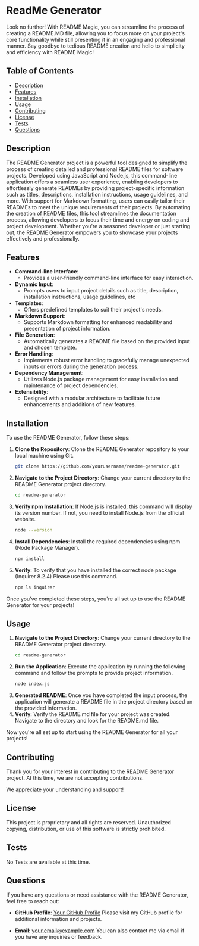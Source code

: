 # ReadMe Generator 

Look no further! With README Magic, you can streamline the process of creating a README.MD file, allowing you to focus more on your project's core functionality while still presenting it in an engaging and professional manner. Say goodbye to tedious README creation and hello to simplicity and efficiency with README Magic!

## Table of Contents

- [Description](#description)
- [Features](#features)
- [Installation](#installation)
- [Usage](#usage)
- [Contributing](#contributing)
- [License](#license)
- [Tests](#tests)
- [Questions](#questions)

## Description

The README Generator project is a powerful tool designed to simplify the process of creating detailed and professional README files for software projects. Developed using JavaScript and Node.js, this command-line application offers a seamless user experience, enabling developers to effortlessly generate READMEs by providing project-specific information such as titles, descriptions, installation instructions, usage guidelines, and more. With support for Markdown formatting, users can easily tailor their READMEs to meet the unique requirements of their projects. By automating the creation of README files, this tool streamlines the documentation process, allowing developers to focus their time and energy on coding and project development. Whether you're a seasoned developer or just starting out, the README Generator empowers you to showcase your projects effectively and professionally.

## Features

- **Command-line Interface**: 
    - Provides a user-friendly command-line interface for easy interaction.
- **Dynamic Input**: 
    - Prompts users to input project details such as title, description, installation instructions, usage guidelines, etc
- **Templates**: 
    - Offers predefined templates to suit their project's needs.
- **Markdown Support**: 
    - Supports Markdown formatting for enhanced readability and presentation of project information.
- **File Generation**: 
    - Automatically generates a README file based on the provided input and chosen template.
- **Error Handling**: 
    - Implements robust error handling to gracefully manage unexpected inputs or errors during the generation process.
- **Dependency Management**: 
    - Utilizes Node.js package management for easy installation and maintenance of project dependencies.
- **Extensibility**:
    - Designed with a modular architecture to facilitate future enhancements and additions of new features.

## Installation

To use the README Generator, follow these steps:

1. **Clone the Repository**: Clone the README Generator repository to your local machine using Git.
   ```bash
   git clone https://github.com/yourusername/readme-generator.git
   ```
2. **Navigate to the Project Directory**: Change your current directory to the README Generator project directory.
    ```bash
    cd readme-generator
    ```
3. **Verify npm Installation**: If Node.js is installed, this command will display its version number. If not, you need to install Node.js from the official website.
    ```bash
    node --version
    ```
4. **Install Dependencies**: Install the required dependencies using npm (Node Package Manager).
    ```bash
    npm install
    ```
5. **Verify**: To verify that you have installed the correct node package (Inquirer 8.2.4) Please use this command.
    ```bash
    npm ls inquirer
    ```
Once you've completed these steps, you're all set up to use the README Generator for your projects!

## Usage

1. **Navigate to the Project Directory**: Change your current directory to the README Generator project directory.
    ```bash
    cd readme-generator
    ```
2. **Run the Application**: Execute the application by running the following command and follow the prompts to provide project information.
    ```bash
    node index.js
    ```
3. **Generated README**: Once you have completed the input process, the application will generate a README file in the project directory based on the provided information.
4. **Verify**: Verify the README.md file for your project was created. Navigate to the directory and look for the README.md file. 

Now you're all set up to start using the README Generator for all your projects!

## Contributing

Thank you for your interest in contributing to the README Generator project. At this time, we are not accepting contributions.

We appreciate your understanding and support!

## License

This project is proprietary and all rights are reserved. Unauthorized copying, distribution, or use of this software is strictly prohibited.

## Tests

No Tests are available at this time.

## Questions

If you have any questions or need assistance with the README Generator, feel free to reach out:

- **GitHub Profile**: [Your GitHub Profile](https://github.com/yourusername)
  Please visit my GitHub profile for additional information and projects.

- **Email**: your.email@example.com
  You can also contact me via email if you have any inquiries or feedback.
